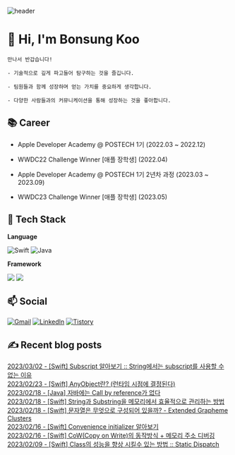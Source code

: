 
![header](https://capsule-render.vercel.app/api?type=slice&color=auto&height=180&section=header&text=Terry&desc=iOS%20Developer&fontSize=90&rotate=13&fontAlignY=15&fontAlign=75&descAlignY=34&descAlign=73&&animation=twinkling)

# 👋 Hi, I'm Bonsung Koo 
 
    만나서 반갑습니다!

    - 기술적으로 깊게 파고들어 탐구하는 것을 즐깁니다.

    - 팀원들과 함께 성장하며 얻는 가치를 중요하게 생각합니다.

    - 다양한 사람들과의 커뮤니케이션을 통해 성장하는 것을 좋아합니다.

## 📚 Career

- Apple Developer Academy @ POSTECH 1기 (2022.03 ~ 2022.12)

- WWDC22 Challenge Winner [애플 장학생] (2022.04)

- Apple Developer Academy @ POSTECH 1기 2년차 과정 (2023.03 ~ 2023.09)

- WWDC23 Challenge Winner [애플 장학생] (2023.05)


<!-- ![Terry's GitHub stats](https://github-readme-stats.vercel.app/api?username=terry-koo&show_icons=true&theme=radical&hide=stars) -->

## 💎 Tech Stack

**Language**

![Swift](https://img.shields.io/badge/swift-F05138?style=for-the-badge&logo=swift&logoColor=white)
![Java](https://img.shields.io/badge/java-%23ED8B00.svg?style=for-the-badge&logo=java&logoColor=white)

**Framework**

<img src="https://img.shields.io/badge/SwiftUI-F05138?style=for-the-badge&logo=Swift&logoColor=white"/> <img src="https://img.shields.io/badge/UIKit-F05138?style=for-the-badge&logo=Swift&logoColor=white"/>



## 📫 Social
[![Gmail](https://img.shields.io/badge/Gmail-D14836?style=for-the-badge&logo=gmail&logoColor=white&link=mailto:devterrykoo@gmail.com)](mailto:devterrykoo@gmail.com)
[![LinkedIn](https://img.shields.io/badge/linkedin-%230077B5.svg?style=for-the-badge&logo=linkedin&logoColor=white&link=https://www.linkedin.com/in/terry-koo/)](https://www.linkedin.com/in/terry-koo/)
[![Tistory](https://img.shields.io/badge/Tistory-000000?style=for-the-badge&logo=TVTime&logoColor=white&link=https://terrypotter.tistory.com/)](https://terrypotter.tistory.com/)



## ✍ Recent blog posts 
[2023/03/02 - [Swift] Subscript 알아보기 :: String에서는 subscript를 사용할 수 없는 이유](https://terrypotter.tistory.com/54) <br/>
[2023/02/23 - [Swift] AnyObject란? (런타임 시점에 결정된다)](https://terrypotter.tistory.com/52) <br/>
[2023/02/18 - [Java] 자바에는 Call by reference가 없다](https://terrypotter.tistory.com/51) <br/>
[2023/02/18 - [Swift] String과 Substring을 메모리에서 효율적으로 관리하는 방법](https://terrypotter.tistory.com/50) <br/>
[2023/02/18 - [Swift] 문자열은 무엇으로 구성되어 있을까? - Extended Grapheme Clusters](https://terrypotter.tistory.com/49) <br/>
[2023/02/16 - [Swift] Convenience initializer 알아보기](https://terrypotter.tistory.com/48) <br/>
[2023/02/16 - [Swift] CoW(Copy on Write)의 동작방식 + 메모리 주소 디버깅](https://terrypotter.tistory.com/47) <br/>
[2023/02/09 - [Swift] Class의 성능을 향상 시킬수 있는 방법 :: Static Dispatch](https://terrypotter.tistory.com/46) <br/>
